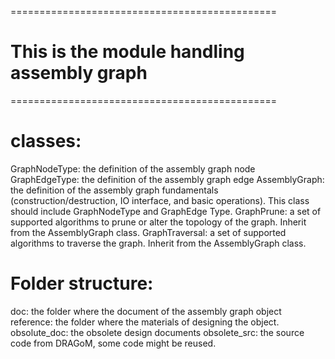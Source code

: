 ==============================================

# This is the module handling assembly graph

==============================================

# classes:

GraphNodeType:  the definition of the assembly graph node
GraphEdgeType:  the definition of the assembly graph edge
AssemblyGraph:  the definition of the assembly graph fundamentals (construction/destruction, IO interface, and basic operations). This class should include GraphNodeType and GraphEdge Type.
GraphPrune: a set of supported algorithms to prune or alter the topology of the graph. Inherit from the AssemblyGraph class.
GraphTraversal: a set of supported algorithms to traverse the graph. Inherit from the AssemblyGraph class.

# Folder structure:

doc: the folder where the document of the assembly graph object
reference: the folder where the materials of designing the object.
obsolute_doc: the obsolete design documents
obsolete_src: the source code from DRAGoM, some code might be reused.
